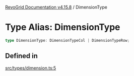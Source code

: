[RevoGrid Documentation v4.15.8](README.md) / DimensionType

# Type Alias: DimensionType

```ts
type DimensionType: DimensionTypeCol | DimensionTypeRow;
```

## Defined in

[src/types/dimension.ts:5](https://github.com/revolist/revogrid/blob/2ac43d2713c9d394ff33675f959c6432bf5aa023/src/types/dimension.ts#L5)
